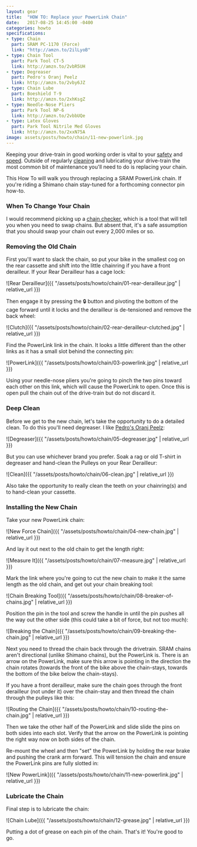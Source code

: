 ```yaml
---
layout: gear
title:  "HOW TO: Replace your PowerLink Chain"
date:   2017-08-25 14:45:00 -0400
categories: howto
specifications:
- type: Chain
  part: SRAM PC-1170 (Force)
  link: "http://amzn.to/2ilLyoB"
- type: Chain Tool
  part: Park Tool CT-5
  link: http://amzn.to/2vbR5UH
- type: Degreaser
  part: Pedro's Oranj Peelz
  link: http://amzn.to/2vby6JZ
- type: Chain Lube
  part: Boeshield T-9
  link: http://amzn.to/2xhKsgZ
- type: Needle-Nose Pliers
  part: Park Tool NP-6
  link: http://amzn.to/2vbbUQe
- type: Latex Gloves
  part: Park Tool Nitrile Med Gloves
  link: http://amzn.to/2xxN75A
image: assets/posts/howto/chain/11-new-powerlink.jpg
---
```


Keeping your drive-train in good working order is vital to your [safety](https://www.youtube.com/watch?v=504U_9yHYE8) and [speed](https://www.youtube.com/watch?v=O7FxZ1kFIW0). Outside of regularly [cleaning](http://amzn.to/2gaIRpe) and lubricating your drive-train the most common bit of maintenance you'll need to do is replacing your chain.

This How To will walk you through replacing a SRAM PowerLink chain. If you're riding a Shimano chain stay-tuned for a forthcoming connector pin how-to.

### When To Change Your Chain

I would recommend picking up a [chain checker](http://amzn.to/2wveK2i), which is a tool that will tell you when you need to swap chains. But absent that, it's a safe assumption that you should swap your chain out every 2,000 miles or so.

### Removing the Old Chain

First you'll want to slack the chain, so put your bike in the smallest cog on the rear cassette and shift into the little chainring if you have a front derailleur. If your Rear Derailleur has a cage lock:

![Rear Derailleur]({{ "/assets/posts/howto/chain/01-rear-derailleur.jpg" | relative_url }})

Then engage it by pressing the 🔒 button and pivoting the bottom of the cage forward until it locks and the derailleur is de-tensioned and remove the back wheel:

![Clutch]({{ "/assets/posts/howto/chain/02-rear-derailleur-clutched.jpg" | relative_url }})

Find the PowerLink link in the chain. It looks a little different than the other links as it has a small slot behind the connecting pin:

![PowerLink]({{ "/assets/posts/howto/chain/03-powerlink.jpg" | relative_url }})

Using your needle-nose pliers you're going to pinch the two pins toward each other on this link, which will cause the PowerLink to open. Once this is open pull the chain out of the drive-train but do not discard it.

### Deep Clean

Before we get to the new chain, let's take the opportunity to do a detailed clean. To do this you'll  need degreaser. I like [Pedro's Oranj Peelz](http://amzn.to/2vby6JZ):

![Degreaser]({{ "/assets/posts/howto/chain/05-degreaser.jpg" | relative_url }})

But you can use whichever brand you prefer. Soak a rag or old T-shirt in degreaser and hand-clean the Pulleys on your Rear Derailleur:

![Clean]({{ "/assets/posts/howto/chain/06-clean.jpg" | relative_url }})

Also take the opportunity to really clean the teeth on your chainring(s) and to hand-clean your cassette.

### Installing the New Chain

Take your new PowerLink chain:

![New Force Chain]({{ "/assets/posts/howto/chain/04-new-chain.jpg" | relative_url }})

And lay it out next to the old chain to get the length right:

![Measure It]({{ "/assets/posts/howto/chain/07-measure.jpg" | relative_url }})

Mark the link where you're going to cut the new chain to make it the same length as the old chain, and get out your chain breaking tool:

![Chain Breaking Tool]({{ "/assets/posts/howto/chain/08-breaker-of-chains.jpg" | relative_url }})

Position the pin in the tool and screw the handle in until the pin pushes all the way out the other side (this could take a bit of force, but not too much):

![Breaking the Chain]({{ "/assets/posts/howto/chain/09-breaking-the-chain.jpg" | relative_url }})

Next you need to thread the chain back through the drivetrain. SRAM chains aren't directional (unlike Shimano chains), but the PowerLink is. There is an arrow on the PowerLink, make sure this arrow is pointing in the direction the chain rotates (towards the front of the bike above the chain-stays, towards the bottom of the bike below the chain-stays).

If you have a front derailleur, make sure the chain goes through the front derailleur (not under it) over the chain-stay and then thread the chain through the pulleys like this:

![Routing the Chain]({{ "/assets/posts/howto/chain/10-routing-the-chain.jpg" | relative_url }})

Then we take the other half of the PowerLink and slide slide the pins on both sides into each slot. Verify that the arrow on the PowerLink is pointing the right way now on both sides of the chain.

Re-mount the wheel and then "set" the PowerLink by holding the rear brake and pushing the crank arm forward. This will tension the chain and ensure the PowerLink pins are fully slotted in:

![New PowerLink]({{ "/assets/posts/howto/chain/11-new-powerlink.jpg" | relative_url }})


### Lubricate the Chain

Final step is to lubricate the chain:

![Chain Lube]({{ "/assets/posts/howto/chain/12-grease.jpg" | relative_url }})

Putting a dot of grease on each pin of the chain. That's it! You're good to go.
